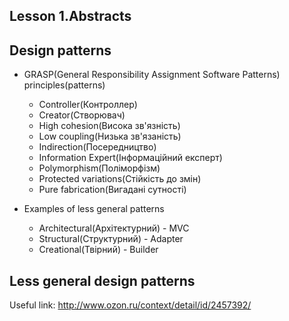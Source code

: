 Lesson 1.Abstracts
------------------

Design patterns
---------------

* GRASP(General Responsibility Assignment Software Patterns) principles(patterns)
  * Controller(Контроллер)
  * Creator(Створювач)
  * High cohesion(Висока зв'язність)
  * Low coupling(Низька зв'язаність)
  * Indirection(Посередництво)
  * Information Expert(Інформаційний експерт)
  * Polymorphism(Поліморфізм)
  * Protected variations(Стійкість до змін)
  * Pure fabrication(Вигадані сутності)

* Examples of less general patterns
  * Architectural(Архітектурний) - MVC 
  * Structural(Структурний) - Adapter 
  * Creational(Твірний) - Builder 


Less general design patterns
----------------------------
Useful link: http://www.ozon.ru/context/detail/id/2457392/
